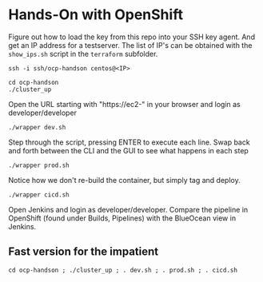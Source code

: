 # Hands-On with OpenShift

Figure out how to load the key from this repo into your SSH key agent. And get an IP address for a testserver. The list of IP's can be obtained with the `show_ips.sh` script in the `terraform` subfolder.

    ssh -i ssh/ocp-handson centos@<IP>  

    cd ocp-handson  
    ./cluster_up

Open the URL starting with "https://ec2-" in your browser and login as developer/developer

    ./wrapper dev.sh  

Step through the script, pressing ENTER to execute each line. Swap back and forth between the CLI and the GUI to see what happens in each step  

    ./wrapper prod.sh  

Notice how we don't re-build the container, but simply tag and deploy.

    ./wrapper cicd.sh  

Open Jenkins and login as developer/developer. Compare the pipeline in OpenShift (found under Builds, Pipelines) with the BlueOcean view in Jenkins.

## Fast version for the impatient

    cd ocp-handson ; ./cluster_up ; . dev.sh ; . prod.sh ; . cicd.sh
